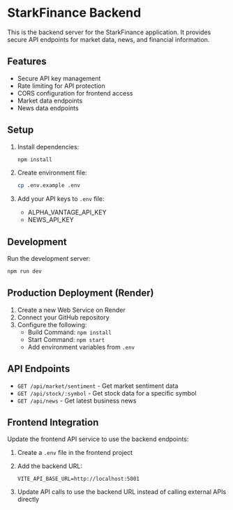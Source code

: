 # StarkFinance Backend

This is the backend server for the StarkFinance application. It provides secure API endpoints for market data, news, and financial information.

## Features

- Secure API key management
- Rate limiting for API protection
- CORS configuration for frontend access
- Market data endpoints
- News data endpoints

## Setup

1. Install dependencies:
   ```bash
   npm install
   ```

2. Create environment file:
   ```bash
   cp .env.example .env
   ```

3. Add your API keys to `.env` file:
   - ALPHA_VANTAGE_API_KEY
   - NEWS_API_KEY

## Development

Run the development server:
```bash
npm run dev
```

## Production Deployment (Render)

1. Create a new Web Service on Render
2. Connect your GitHub repository
3. Configure the following:
   - Build Command: `npm install`
   - Start Command: `npm start`
   - Add environment variables from `.env`

## API Endpoints

- `GET /api/market/sentiment` - Get market sentiment data
- `GET /api/stock/:symbol` - Get stock data for a specific symbol
- `GET /api/news` - Get latest business news

## Frontend Integration

Update the frontend API service to use the backend endpoints:

1. Create a `.env` file in the frontend project
2. Add the backend URL:
   ```
   VITE_API_BASE_URL=http://localhost:5001
   ```

3. Update API calls to use the backend URL instead of calling external APIs directly